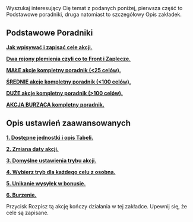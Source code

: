 <div class="p-3 mb-2 bg-light text-dark"><i class="bi bi-info-square"></i> Wyszukaj interesujący Cię temat z podanych poniżej, pierwsza część to Podstawowe poradniki, druga natomiast to szczegółowy Opis zakładek.</div>

## Podstawowe Poradniki

<p class="mb-0"><b><a target="_blank" href="/documentation#jak-wpisywac-i-zapisac-cele-akcji">Jak wpisywać i zapisać cele akcji.</a></b></p>
<p class="mb-0"><b><a target="_blank" href="/documentation#dwa-rejony-plemienia-czyli-co-to-front-i-zaplecze">Dwa rejony plemienia czyli co to Front i Zaplecze.</a></b></p>
<p class="my-0"><b><a target="_blank" href="/documentation#male-akcje-kompletny-poradnik">MAŁE akcje kompletny poradnik (<25 celów).</a></b></p>
<p class="my-0"><b><a target="_blank" href="/documentation#srednie-akcje-kompletny-poradnik">ŚREDNIE akcje kompletny poradnik (<100 celów).</a></b></p>
<p class="my-0"><b><a target="_blank" href="/documentation#duze-akcje-kompletny-poradnik">DUŻE akcje kompletny poradnik (>100 celów).</a></b></p>
<p class="my-0"><b><a target="_blank" href="/documentation#akcje-burzace-kompletny-poradnik">AKCJA BURZĄCA kompletny poradnik.</a></b></p>

## Opis ustawień zaawansowanych

<p class="mb-0"><b><a target="_blank" href="/documentation#dostepne-jednostki-i-opis-tabeli">1. Dostępne jednostki i opis Tabeli.</a></b></p>

<p class="my-0"><b><a target="_blank" href="/documentation#zmiana-daty-akcji">2. Zmiana daty akcji.</a></b></p>
<p class="my-0"><b><a target="_blank" href="/documentation#domyslne-ustawienia-trybu-akcji">3. Domyślne ustawienia trybu akcji.</a></b></p>
<p class="my-0"><b><a target="_blank" href="/documentation#wybierz-tryb-dla-kazdego-celu-z-osobna">4. Wybierz tryb dla każdego celu z osobna.</a></b></p>
<p class="my-0"><b><a target="_blank" href="/documentation#unikanie-bonusu-nocnego">5. Unikanie wysyłek w bonusie.</a></b></p>
<p class="my-0"><b><a target="_blank" href="/documentation#burzenie">6. Burzenie.</a></b></p>

 <div class="p-3 mb-2 bg-light text-dark"><i class="bi bi-info-square"></i> Przycisk <span class="md-correct2">Rozpisz tą akcję</span> kończy działania w tej zakładce. Upewnij się, że cele są zapisane.</div><br>
